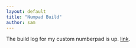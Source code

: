 ```yaml
---
layout: default
title: "Numpad Build"
author: sam
---
```


The build log for my custom numberpad is up. [link][link-to-post].


[link-to-post]: /Projects/Keebs/twelvePad/ "link to post"
